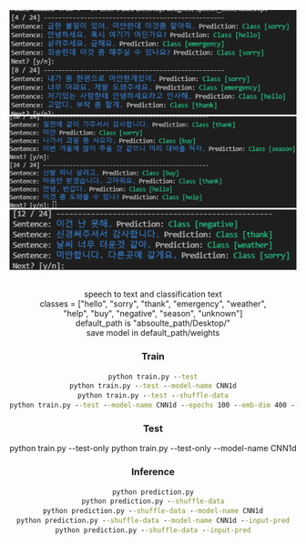 <div align="center">
<p>
<img width="550" src="img/pred_img.png">
<img width="550" src="img/pred_img(1).png">
<img width="550" src="img/pred_img(2).png">
</p>
<br>
<div>
speech to text and classification text<br>
classes = ["hello", "sorry", "thank", "emergency", "weather", <br>
"help", "buy", "negative", "season", "unknown"]<br>
default_path is "absoulte_path/Desktop/"<br>
save model in default_path/weights<br>
</div>

### Train
```cmd
python train.py --test
python train.py --test --model-name CNN1d
python train.py --test --shuffle-data
python train.py --test --model-name CNN1d --epochs 100 --emb-dim 400 --out-channel 256
```


### Test
python train.py --test-only
python train.py --test-only --model-name CNN1d


### Inference
```cmd
python prediction.py
python prediction.py --shuffle-data
python prediction.py --shuffle-data --model-name CNN1d
python prediction.py --shuffle-data --model-name CNN1d --input-pred
python prediction.py --shuffle-data --input-pred
```

<br>
<br>
